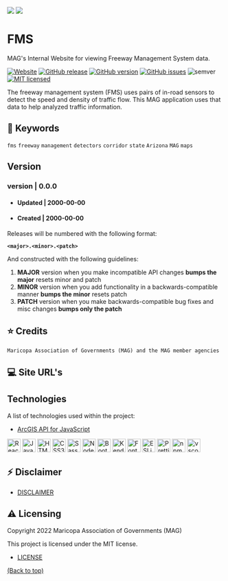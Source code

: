 ![](http://geo.azmag.gov/maps/images/maglogo_black.png)
![](http://geo.azmag.gov/maps/images/fms-logo.png)

# FMS

MAG's Internal Website for viewing Freeway Management System data.

[![Website](https://img.shields.io/website-up-down-green-red/http/shields.io.svg?label=my-website)]()
[![GitHub release](https://img.shields.io/github/release/AZMAG/FMS.svg?style=flat-square)](https://github.com/AZMAG/FMS)
[![GitHub version](https://badge.fury.io/gh/AZMAG/FMS.svg?style=flat-square)](https://badge.fury.io/gh/AZMAG/FMS)
[![GitHub issues](https://img.shields.io/github/issues/AZMAG/FMS.svg?style=flat-square)](https://github.com/AZMAG/FMS)
![semver](https://img.shields.io/badge/semver-2.0.0-blue?style=flat-square)
[![MIT licensed](https://img.shields.io/badge/license-MIT-blue.svg?style=flat-square)](https://opensource.org/licenses/MIT)

The freeway management system (FMS) uses pairs of in-road sensors to detect the speed and density of traffic flow. This MAG application uses that data to help analyzed traffic information.

## :key: Keywords

`fms` `freeway` `management` `detectors` `corridor` `state` `Arizona` `MAG` `maps`

## Version

### version | 0.0.0

-   #### Updated | 2000-00-00
-   #### Created | 2000-00-00

Releases will be numbered with the following format:

**`<major>.<minor>.<patch>`**

And constructed with the following guidelines:

1. **MAJOR** version when you make incompatible API changes **bumps the major** resets minor and patch
2. **MINOR** version when you add functionality in a backwards-compatible manner **bumps the minor** resets patch
3. **PATCH** version when you make backwards-compatible bug fixes and misc changes **bumps only the patch**

## :star: Credits

`Maricopa Association of Governments (MAG) and the MAG member agencies`

## :computer: Site URL's

## Technologies

A list of technologies used within the project:

-   [ArcGIS API for JavaScript](https://developers.arcgis.com/javascript/latest/)

<a href="https://reactjs.org/" title="React"><img src="https://github.com/get-icon/geticon/raw/master/icons/react.svg" alt="React" width="31px" height="31px"></a>
<a href="https://developer.mozilla.org/en-US/docs/Web/JavaScript" title="JavaScript"><img src="https://github.com/get-icon/geticon/raw/master/icons/javascript.svg" alt="JavaScript" width="31px" height="31px"></a>
<a href="https://www.w3.org/TR/html5/" title="HTML5"><img src="https://github.com/get-icon/geticon/raw/master/icons/html-5.svg" alt="HTML5" width="31px" height="31px"></a>
<a href="https://www.w3.org/TR/CSS/" title="CSS3"><img src="https://github.com/get-icon/geticon/raw/master/icons/css-3.svg" alt="CSS3" width="31px" height="31px"></a>
<a href="https://sass-lang.com/" title="Sass"><img src="https://github.com/get-icon/geticon/raw/master/icons/sass.svg" alt="Sass" width="31px" height="31px"></a>
<a href="https://github.com/sass/node-sass" title="Node-Sass"><img src="https://github.com/get-icon/geticon/raw/master/icons/node-sass.svg" alt="Node-Sass" width="31px" height="31px"></a>
<a href="https://getbootstrap.com/" title="Bootstrap"><img src="https://github.com/get-icon/geticon/raw/master/icons/bootstrap.svg" alt="Bootstrap" width="31px" height="31px"></a>
<a href="https://www.telerik.com/kendo-react-ui/components/" title="KendoReact"><img src="https://github.com/get-icon/geticon/raw/master/icons/progress.svg" alt="KendoReact" width="31px" height="31px"></a>
<a href="https://fontawesome.com/" title="Font-Awesome"><img src="https://github.com/get-icon/geticon/raw/master/icons/font-awesome.svg" alt="Font-Awesome" width="31px" height="31px"></a>
<a href="https://eslint.org/" title="ESLint"><img src="https://github.com/get-icon/geticon/raw/master/icons/eslint.svg" alt="ESLint" width="31px" height="31px"></a>
<a href="https://prettier.io/" title="Prettier"><img src="https://github.com/get-icon/geticon/raw/master/icons/prettier.svg" alt="Prettier" width="31px" height="31px"></a>
<a href="https://www.npmjs.com/" title="npm"><img src="https://github.com/get-icon/geticon/raw/master/icons/npm.svg" alt="npm" width="31px" height="31px"></a>
<a href="https://code.visualstudio.com/" title="vscode"><img src="https://github.com/get-icon/geticon/raw/master/icons/visual-studio-code.svg" alt="vscode" width="31px" height="31px"></a>

## :zap: Disclaimer

-   [DISCLAIMER](DISCLAIMER.md)

## :warning: Licensing

Copyright 2022 Maricopa Association of Governments (MAG)

This project is licensed under the MIT license.

-   [LICENSE](LICENSE)

[(Back to top)](#Keywords)

